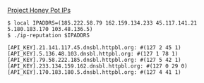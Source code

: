 [Project Honey Pot IPs](https://www.projecthoneypot.org/list_of_ips.php)
```shell
$ local IPADDRS=(185.222.58.79 162.159.134.233 45.117.141.21 5.180.183.170 103.48.136.5)
$ ./ip-reputation $IPADDRS
```

```shell
[API_KEY].21.141.117.45.dnsbl.httpbl.org: #(127 2 45 1)
[API_KEY].5.136.48.103.dnsbl.httpbl.org: #(127 1 78 1)
[API_KEY].79.58.222.185.dnsbl.httpbl.org: #(127 5 42 1)
[API_KEY].233.134.159.162.dnsbl.httpbl.org: #(127 0 29 0)
[API_KEY].170.183.180.5.dnsbl.httpbl.org: #(127 4 41 1)
```
